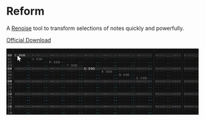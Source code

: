 # Reform

A [Renoise](https://www.renoise.com/) tool to transform selections of notes quickly and powerfully.

[Official Download](https://www.renoise.com/tools/reform)

![Reform Demo](Artwork/reform-demo.apng)
